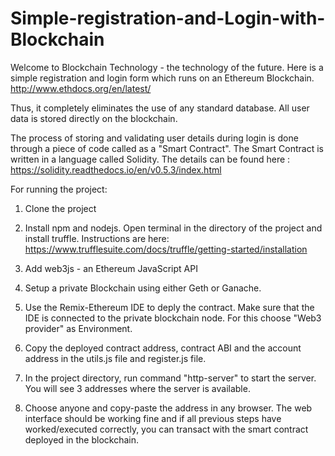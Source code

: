 # Simple-registration-and-Login-with-Blockchain

Welcome to Blockchain Technology - the technology of the future. Here is a simple registration and login form which runs on an Ethereum Blockchain.
http://www.ethdocs.org/en/latest/

Thus, it completely eliminates the use of any standard database. All user data is stored directly on the blockchain.

The process of storing and validating user details during login is done through a piece of code called as a "Smart Contract".
The Smart Contract is written in a language called Solidity. 
The details can be found here : https://solidity.readthedocs.io/en/v0.5.3/index.html

For running the project:

1. Clone the project

2. Install npm and nodejs. Open terminal in the directory of the project and install truffle. Instructions are here: https://www.trufflesuite.com/docs/truffle/getting-started/installation

3. Add web3js - an Ethereum JavaScript API

4. Setup a private Blockchain using either Geth or Ganache.

5. Use the Remix-Ethereum IDE to deply the contract. Make sure that the IDE is connected to the private blockchain node. For this choose "Web3 provider" as Environment.

6. Copy the deployed contract address, contract ABI and the account address in the utils.js file and register.js file.

7. In the project directory, run command "http-server" to start the server. You will see 3 addresses where the server is available.

8. Choose anyone and copy-paste the address in any browser. The web interface should be working fine and if all previous steps have worked/executed correctly, you can transact with the smart contract deployed in the blockchain.
